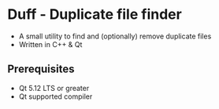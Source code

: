 # Duff - Duplicate file finder

- A small utility to find and (optionally) remove duplicate files
- Written in C++ & Qt

## Prerequisites

- Qt 5.12 LTS or greater
- Qt supported compiler